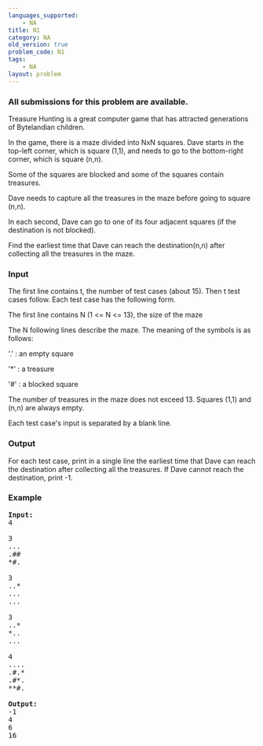 ```yaml
---
languages_supported:
    - NA
title: N1
category: NA
old_version: true
problem_code: N1
tags:
    - NA
layout: problem
---
```

###  All submissions for this problem are available. 

Treasure Hunting is a great computer game that has attracted generations of Bytelandian children.

In the game, there is a maze divided into NxN squares. Dave starts in the top-left corner, which is square (1,1), and needs to go to the bottom-right corner, which is square (n,n).

Some of the squares are blocked and some of the squares contain treasures.

Dave needs to capture all the treasures in the maze before going to square (n,n).

In each second, Dave can go to one of its four adjacent squares (if the destination is not blocked).

Find the earliest time that Dave can reach the destination(n,n) after collecting all the treasures in the maze.

### Input

The first line contains t, the number of test cases (about 15). Then t test cases follow. Each test case has the following form.

The first line contains N (1 &lt;= N &lt;= 13), the size of the maze

The N following lines describe the maze. The meaning of the symbols is as follows:

'.' : an empty square

'\*' : a treasure

'#' : a blocked square

The number of treasures in the maze does not exceed 13. Squares (1,1) and (n,n) are always empty.

Each test case's input is separated by a blank line.

### Output

For each test case, print in a single line the earliest time that Dave can reach the destination after collecting all the treasures. If Dave cannot reach the destination, print -1.

### Example

<pre>
<b>Input:</b>
4

3
...
.##
*#.

3
..*
...
...

3
..*
*..
...

4
....
.#.*
.#*.
**#.

<b>Output:</b>
-1
4
6
16
</pre>